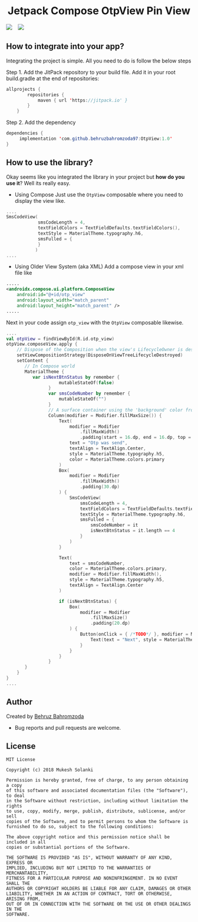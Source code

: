 <h1 align="center">Jetpack  Compose OtpView Pin View</h1>


<img src="screenshots/1.png"/> &nbsp;&nbsp;
<img src="screenshots/2.png" /> &nbsp;&nbsp;

## How to integrate into your app?
Integrating the project is simple. All you need to do is follow the below steps

Step 1. Add the JitPack repository to your build file. Add it in your root build.gradle at the end of repositories:

```java
allprojects {
		repositories {
			maven { url 'https://jitpack.io' }
		}
	}
```
Step 2. Add the dependency
```java
dependencies {
	 implementation 'com.github.behruzbahromzoda97:OtpView:1.0'
}
```

## How to use the library?
Okay seems like you integrated the library in your project but **how do you use it**? Well its really easy.
- Using Compose
Just use the `OtpView` composable where you need to display the view like.
```kotlin
....
SmsCodeView(
            smsCodeLength = 4,
            textFieldColors = TextFieldDefaults.textFieldColors(),
            textStyle = MaterialTheme.typography.h6,
            smsFulled = {
            }
           )
....
```
- Using Older View System (aka XML)
Add a compose view in your xml file like
```xml
.....
<androidx.compose.ui.platform.ComposeView
    android:id="@+id/otp_view"
    android:layout_width="match_parent"
    android:layout_height="match_parent" />
.....
```
Next in your code assign `otp_view` with the `OtpView` composable likewise.
```kotlin
....
val otpView = findViewById(R.id.otp_view)
otpView.composeView.apply {
    // Dispose of the Composition when the view's LifecycleOwner is destroyed
    setViewCompositionStrategy(DisposeOnViewTreeLifecycleDestroyed)
    setContent {
       // In Compose world
       MaterialTheme {
          var isNextBtnStatus by remember {
                    mutableStateOf(false)
                }
                var smsCodeNumber by remember {
                    mutableStateOf("")
                }
                // A surface container using the 'background' color from the theme
                Column(modifier = Modifier.fillMaxSize()) {
                    Text(
                        modifier = Modifier
                            .fillMaxWidth()
                            .padding(start = 16.dp, end = 16.dp, top = 40.dp),
                        text = "Otp was send",
                        textAlign = TextAlign.Center,
                        style = MaterialTheme.typography.h5,
                        color = MaterialTheme.colors.primary
                    )
                    Box(
                        modifier = Modifier
                            .fillMaxWidth()
                            .padding(30.dp)
                    ) {
                        SmsCodeView(
                            smsCodeLength = 4,
                            textFieldColors = TextFieldDefaults.textFieldColors(),
                            textStyle = MaterialTheme.typography.h6,
                            smsFulled = {
                                smsCodeNumber = it
                                isNextBtnStatus = it.length == 4
                            }
                        )
                    }

                    Text(
                        text = smsCodeNumber,
                        color = MaterialTheme.colors.primary,
                        modifier = Modifier.fillMaxWidth(),
                        style = MaterialTheme.typography.h5,
                        textAlign = TextAlign.Center
                    )

                    if (isNextBtnStatus) {
                        Box(
                            modifier = Modifier
                                .fillMaxSize()
                                .padding(20.dp)
                        ) {
                            Button(onClick = { /*TODO*/ }, modifier = Modifier.fillMaxWidth().height(50.dp)) {
                                Text(text = "Next", style = MaterialTheme.typography.button)
                            }
                        }
                    }
                }
       }
    }
}
....
```

## Author
Created by [Behruz Bahromzoda](https://github.com/behruzbahromzoda97)

* Bug reports and pull requests are welcome.

## License
```
MIT License

Copyright (c) 2018 Mukesh Solanki

Permission is hereby granted, free of charge, to any person obtaining a copy
of this software and associated documentation files (the "Software"), to deal
in the Software without restriction, including without limitation the rights
to use, copy, modify, merge, publish, distribute, sublicense, and/or sell
copies of the Software, and to permit persons to whom the Software is
furnished to do so, subject to the following conditions:

The above copyright notice and this permission notice shall be included in all
copies or substantial portions of the Software.

THE SOFTWARE IS PROVIDED "AS IS", WITHOUT WARRANTY OF ANY KIND, EXPRESS OR
IMPLIED, INCLUDING BUT NOT LIMITED TO THE WARRANTIES OF MERCHANTABILITY,
FITNESS FOR A PARTICULAR PURPOSE AND NONINFRINGEMENT. IN NO EVENT SHALL THE
AUTHORS OR COPYRIGHT HOLDERS BE LIABLE FOR ANY CLAIM, DAMAGES OR OTHER
LIABILITY, WHETHER IN AN ACTION OF CONTRACT, TORT OR OTHERWISE, ARISING FROM,
OUT OF OR IN CONNECTION WITH THE SOFTWARE OR THE USE OR OTHER DEALINGS IN THE
SOFTWARE.
```

